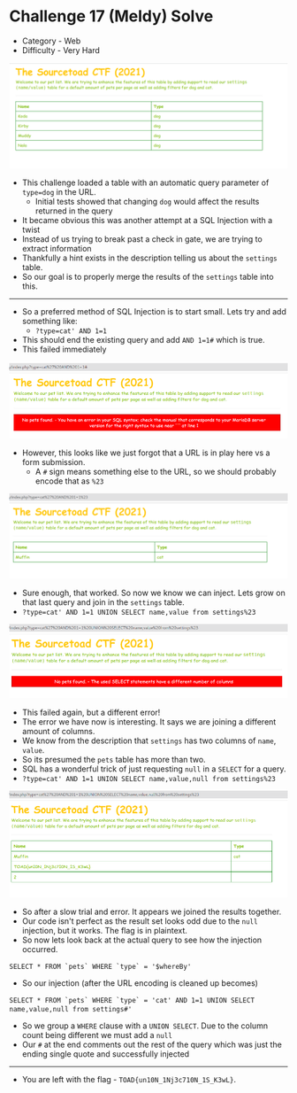 # Challenge 17 (Meldy) Solve

* Category - Web
* Difficulty - Very Hard

![](challenge-17.png)

* This challenge loaded a table with an automatic query parameter of `type=dog` in the URL.
  * Initial tests showed that changing `dog` would affect the results returned in the query
* It became obvious this was another attempt at a SQL Injection with a twist
* Instead of us trying to break past a check in gate, we are trying to extract information
* Thankfully a hint exists in the description telling us about the `settings` table.
* So our goal is to properly merge the results of the `settings` table into this.
---
* So a preferred method of SQL Injection is to start small. Lets try and add something like:
  * `?type=cat' AND 1=1`
* This should end the existing query and add `AND 1=1#` which is true.
* This failed immediately

![](challenge-17-failed.png)

* However, this looks like we just forgot that a URL is in play here vs a form submission.
  * A `#` sign means something else to the URL, so we should probably encode that as `%23`

![](challenge-17-partial.png)

* Sure enough, that worked. So now we know we can inject. Lets grow on that last query
and join in the `settings` table.
* `?type=cat' AND 1=1 UNION SELECT name,value from settings%23`

![](challenge-17-wrong-select.png)

* This failed again, but a different error!
* The error we have now is interesting. It says we are joining a different amount of columns.
* We know from the description that `settings` has two columns of `name`, `value`.
* So its presumed the `pets` table has more than two.
* SQL has a wonderful trick of just requesting `null` in a `SELECT` for a query.
* `?type=cat' AND 1=1 UNION SELECT name,value,null from settings%23`

![](challenge-17-solve.png)

* So after a slow trial and error. It appears we joined the results together.
* Our code isn't perfect as the result set looks odd due to the `null` injection, but it works. The flag is in
plaintext.
* So now lets look back at the actual query to see how the injection occurred.

```mysql
SELECT * FROM `pets` WHERE `type` = '$whereBy'
```

* So our injection (after the URL encoding is cleaned up becomes)

```mysql
SELECT * FROM `pets` WHERE `type` = 'cat' AND 1=1 UNION SELECT name,value,null from settings#'
```

* So we group a `WHERE` clause with a `UNION SELECT`. Due to the column count being different we must add a `null`
* Our `#` at the end comments out the rest of the query which was just the ending single quote and successfully injected

---
* You are left with the flag - `TOAD{un10N_1Nj3c710N_1S_K3wL}`.